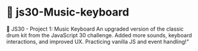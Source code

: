 # 🎹 js30-Music-keyboard
🎵 JS30 - Project 1: Music Keyboard
An upgraded version of the classic drum kit from the JavaScript 30 challenge. Added more sounds, keyboard interactions, and improved UX. Practicing vanilla JS and event handling!"

